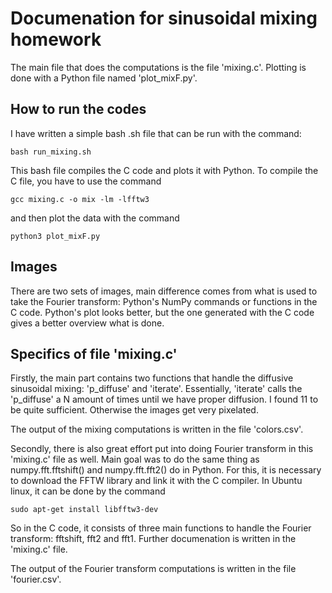 # Documenation for sinusoidal mixing homework

The main file that does the computations is the file 'mixing.c'.
Plotting is done with a Python file named 'plot_mixF.py'.

## How to run the codes
I have written a simple bash .sh file that can be run with the command:

    bash run_mixing.sh

This bash file compiles the C code and plots it with Python.
To compile the C file, you have to use the command

    gcc mixing.c -o mix -lm -lfftw3

and then plot the data with the command

    python3 plot_mixF.py

## Images
There are two sets of images, main difference comes from what is used to take the Fourier transform: Python's NumPy commands or functions in the C code. 
Python's plot looks better, but the one generated with the C code gives a better overview what is done.

## Specifics of file 'mixing.c'
Firstly, the main part contains two functions that handle the diffusive sinusoidal mixing: 'p_diffuse' and 'iterate'. Essentially, 'iterate' calls the 'p_diffuse' a N amount of times until we have proper diffusion. I found 11 to be quite sufficient. Otherwise the images get very pixelated.  

The output of the mixing computations is written in the file 'colors.csv'.

Secondly, there is also great effort put into doing Fourier transform in this 'mixing.c' file as well. Main goal was to do the same thing as numpy.fft.fftshift() and numpy.fft.fft2() do in Python. For this, it is necessary to download the FFTW library and link it with the C compiler. In Ubuntu linux, it can be done by the command 

    sudo apt-get install libfftw3-dev

So in the C code, it consists of three main functions to handle the Fourier transform: fftshift, fft2 and fft1. Further documenation is written in the 'mixing.c' file.

The output of the Fourier transform computations is written in the file 'fourier.csv'.
